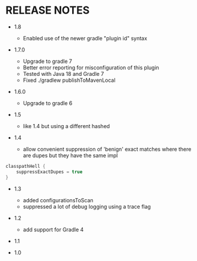 # RELEASE NOTES

- 1.8

  - Enabled use of the newer gradle "plugin id" syntax

- 1.7.0

  - Upgrade to gradle 7
  - Better error reporting for misconfiguration of this plugin
  - Tested with Java 18 and Gradle 7 
  - Fixed   ./gradlew   publishToMavenLocal


- 1.6.0

  - Upgrade to gradle 6

- 1.5

  - like 1.4 but using a different hashed
  
- 1.4

  - allow convenient suppression of 'benign' exact matches where there are dupes but they have the same impl
  
```groovy
classpathHell {
    suppressExactDupes = true
}
```
 

- 1.3

  - added configurationsToScan
  - suppressed a lot of debug logging using a trace flag

- 1.2

  - add support for Gradle 4

- 1.1

- 1.0
